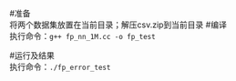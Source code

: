 #准备  
将两个数据集放置在当前目录；解压csv.zip到当前目录
#编译  
执行命令：`g++ fp_nn_1M.cc -o fp_test`  

#运行及结果  
执行命令：`./fp_error_test`  
